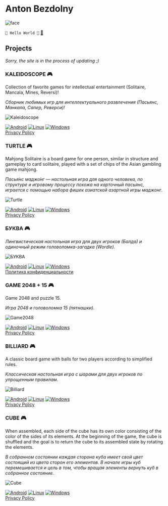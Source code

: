 # Anton Bezdolny

![face](face.jpg)

`🤘 Hello World 🤘` [📧](mailto:networkoutpost@gmail.com)

## Projects  
*Sorry, the site is in the process of updating ;)*

### KALEIDOSCOPE 🎮

Collection of favorite games for intellectual entertainment (Solitaire, Mancala, Mines, Reversi)!

*Сборник любимых игр для интеллектуального развлечения (Пасьянс, Манкала, Сапер, Реверси)!*

![Kaleidoscope](kaleidoscope.png)

[![Android](android_button.png)](https://github.com/avbezdolny/avbezdolny.github.io/releases/download/release/Kaleidoscope.apk)
[![Linux](linux_button.png)](https://github.com/avbezdolny/avbezdolny.github.io/releases/download/release/Kaleidoscope_X11_x86_64.tar.gz)
[![Windows](windows_button.png)](https://github.com/avbezdolny/avbezdolny.github.io/releases/download/release/Kaleidoscope_win_x64.zip)  
[Privacy Policy](kaleidoscope_privacy_policy.md)

### TURTLE 🎮

Mahjong Solitaire is a board game for one person, similar in structure and gameplay to card solitaire, played with a set of chips of the Asian gambling game mahjong.

*Пасья́нс маджо́нг — настольная игра для одного человека, по структуре и игровому процессу похожа на карточный пасьянс, играется с помощью набора фишек азиатской азартной игры маджонг.*

![Turtle](turtle.png)

[![Android](android_button.png)](https://github.com/avbezdolny/avbezdolny.github.io/releases/download/release/Turtle.apk)
[![Linux](linux_button.png)](https://github.com/avbezdolny/avbezdolny.github.io/releases/download/release/Turtle_X11_x86_64.tar.gz)
[![Windows](windows_button.png)](https://github.com/avbezdolny/avbezdolny.github.io/releases/download/release/Turtle_win_x64.zip)  
[Privacy Policy](turtle_privacy_policy.md)

### БУКВА 🎮

*Лингвистическая настольная игра для двух игроков (Балда) и одиночный режим головоломка-загадка (Wordle).*

![БУКВА](bukva.png)

[![Android](android_button.png)](https://github.com/avbezdolny/avbezdolny.github.io/releases/download/release/BUKVA.apk)
[![Linux](linux_button.png)](https://github.com/avbezdolny/avbezdolny.github.io/releases/download/release/BUKVA_X11_x86_64.tar.gz)
[![Windows](windows_button.png)](https://github.com/avbezdolny/avbezdolny.github.io/releases/download/release/BUKVA_win_x64.zip)  
[Политика конфиденциальности](bukva_privacy_policy.md)

### GAME 2048 + 15 🎮

Game 2048 and puzzle 15.

*Игра 2048 и головоломка 15 (пятнашки).*

![Game2048](game2048.png)

[![Android](android_button.png)](https://github.com/avbezdolny/avbezdolny.github.io/releases/download/release/Game2048.apk)
[![Linux](linux_button.png)](https://github.com/avbezdolny/avbezdolny.github.io/releases/download/release/Game2048_X11_x86_64.tar.gz)
[![Windows](windows_button.png)](https://github.com/avbezdolny/avbezdolny.github.io/releases/download/release/Game2048_win_x64.zip)  
[Privacy Policy](game2048_privacy_policy.md)

### BILLIARD 🎮

A classic board game with balls for two players according to simplified rules.

*Классическая настольная игра с шарами для двух игроков по упрощенным правилам.*

![Billiard](billiard.png)

[![Android](android_button.png)](https://github.com/avbezdolny/avbezdolny.github.io/releases/download/release/Billiard.apk)
[![Linux](linux_button.png)](https://github.com/avbezdolny/avbezdolny.github.io/releases/download/release/Billiard_X11_x86_64.tar.gz)
[![Windows](windows_button.png)](https://github.com/avbezdolny/avbezdolny.github.io/releases/download/release/Billiard_win_x64.zip)  
[Privacy Policy](billiard_privacy_policy.md)

### CUBE 🎮

When assembled, each side of the cube has its own color consisting of the color of the sides of its elements. At the beginning of the game, the cube is shuffled and the goal is to return the cube to its assembled state by rotating the elements.

*В собранном состоянии каждая сторона куба имеет свой цвет состоящий из цвета сторон его элементов. В начале игры куб перемешивается и цель в том, чтобы вращая элементы вернуть куб в собранное состояние.*

![Cube](cube.png)

[![Android](android_button.png)](https://github.com/avbezdolny/avbezdolny.github.io/releases/download/release/Cube.apk)
[![Linux](linux_button.png)](https://github.com/avbezdolny/avbezdolny.github.io/releases/download/release/Cube_X11_x86_64.tar.gz)
[![Windows](windows_button.png)](https://github.com/avbezdolny/avbezdolny.github.io/releases/download/release/Cube_win_x64.zip)  
[Privacy Policy](cube_privacy_policy.md)
